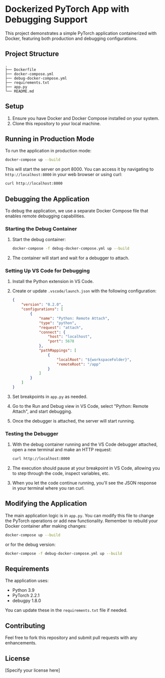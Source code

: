 # Dockerized PyTorch App with Debugging Support

This project demonstrates a simple PyTorch application containerized with Docker, featuring both production and debugging configurations.

## Project Structure

```
.
├── Dockerfile
├── docker-compose.yml
├── debug-docker-compose.yml
├── requirements.txt
├── app.py
└── README.md
```

## Setup

1. Ensure you have Docker and Docker Compose installed on your system.
2. Clone this repository to your local machine.

## Running in Production Mode

To run the application in production mode:

```bash
docker-compose up --build
```

This will start the server on port 8000. You can access it by navigating to `http://localhost:8000` in your web browser or using curl:

```bash
curl http://localhost:8000
```

## Debugging the Application

To debug the application, we use a separate Docker Compose file that enables remote debugging capabilities.

### Starting the Debug Container

1. Start the debug container:

   ```bash
   docker-compose -f debug-docker-compose.yml up --build
   ```

2. The container will start and wait for a debugger to attach.

### Setting Up VS Code for Debugging

1. Install the Python extension in VS Code.

2. Create or update `.vscode/launch.json` with the following configuration:

   ```json
   {
       "version": "0.2.0",
       "configurations": [
           {
               "name": "Python: Remote Attach",
               "type": "python",
               "request": "attach",
               "connect": {
                   "host": "localhost",
                   "port": 5678
               },
               "pathMappings": [
                   {
                       "localRoot": "${workspaceFolder}",
                       "remoteRoot": "/app"
                   }
               ]
           }
       ]
   }
   ```

3. Set breakpoints in `app.py` as needed.

4. Go to the Run and Debug view in VS Code, select "Python: Remote Attach", and start debugging.

5. Once the debugger is attached, the server will start running.

### Testing the Debugger

1. With the debug container running and the VS Code debugger attached, open a new terminal and make an HTTP request:

   ```bash
   curl http://localhost:8000
   ```

2. The execution should pause at your breakpoint in VS Code, allowing you to step through the code, inspect variables, etc.

3. When you let the code continue running, you'll see the JSON response in your terminal where you ran curl.

## Modifying the Application

The main application logic is in `app.py`. You can modify this file to change the PyTorch operations or add new functionality. Remember to rebuild your Docker container after making changes:

```bash
docker-compose up --build
```

or for the debug version:

```bash
docker-compose -f debug-docker-compose.yml up --build
```

## Requirements

The application uses:

- Python 3.9
- PyTorch 2.2.1
- debugpy 1.8.0

You can update these in the `requirements.txt` file if needed.

## Contributing

Feel free to fork this repository and submit pull requests with any enhancements.

## License

[Specify your license here]
